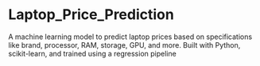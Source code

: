 # Laptop_Price_Prediction
A machine learning model to predict laptop prices based on specifications like brand, processor, RAM, storage, GPU, and more. Built with Python, scikit-learn, and trained using a regression pipeline
